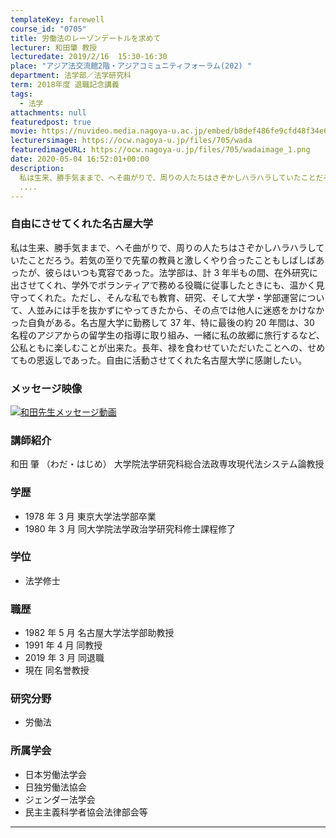 ```yaml
---
templateKey: farewell
course_id: "0705"
title: 労働法のレーゾンデートルを求めて
lecturer: 和田肇 教授
lecturedate: 2019/2/16  15:30-16:30
place: "アジア法交流館2階・アジアコミュニティフォーラム(202) "
department: 法学部／法学研究科
term: 2018年度 退職記念講義
tags:
  - 法学
attachments: null
featuredpost: true
movie: https://nuvideo.media.nagoya-u.ac.jp/embed/b8def486fe9cfd48f34e63feb89c25de165d13a7
lecturersimage: https://ocw.nagoya-u.jp/files/705/wada
featuredimageURL: https://ocw.nagoya-u.jp/files/705/wadaimage_1.png
date: 2020-05-04 16:52:01+00:00
description:
  私は生来、勝手気ままで、へそ曲がりで、周りの人たちはさぞかしハラハラしていたことだろう。若気の至りで先輩の教員と激しくやり合ったこともしばしばあったが、彼らはいつも寛容であった。法学部は、計3年半もの間、在外研究に出させてくれ、学外でボランティアで務める役職に従事したときにも、温かく見守ってくれた。ただし、そんな私でも教育、研究、そして大学・学部運営について、人並みには手を抜かずにやってきたか
  ....
---
```


### 自由にさせてくれた名古屋大学

私は生来、勝手気ままで、へそ曲がりで、周りの人たちはさぞかしハラハラしていたことだろう。若気の至りで先輩の教員と激しくやり合ったこともしばしばあったが、彼らはいつも寛容であった。法学部は、計 3 年半もの間、在外研究に出させてくれ、学外でボランティアで務める役職に従事したときにも、温かく見守ってくれた。ただし、そんな私でも教育、研究、そして大学・学部運営について、人並みには手を抜かずにやってきたから、その点では他人に迷惑をかけなかった自負がある。名古屋大学に勤務して 37 年、特に最後の約 20 年間は、30 名程のアジアからの留学生の指導に取り組み、一緒に私の故郷に旅行するなど、公私ともに楽しむことが出来た。長年、禄を食わせていただいたことへの、せめてもの恩返しであった。自由に活動させてくれた名古屋大学に感謝したい。

### メッセージ映像

<a target="_blank" href="https://nuvideo.media.nagoya-u.ac.jp/embed/b61ed073e3749179a2351ce01fed4fa3b0e56cc0">![和田先生メッセージ動画](https://ocw.nagoya-u.jp/files/705/wadaimage_2.png)</a>

### 講師紹介

和田 肇 （わだ・はじめ） 大学院法学研究科総合法政専攻現代法システム論教授

### 学歴

- 1978 年 3 月 東京大学法学部卒業
- 1980 年 3 月 同大学院法学政治学研究科修士課程修了

### 学位

- 法学修士

### 職歴

- 1982 年 5 月 名古屋大学法学部助教授
- 1991 年 4 月 同教授
- 2019 年 3 月 同退職
- 現在 同名誉教授

### 研究分野

- 労働法

### 所属学会

- 日本労働法学会
- 日独労働法協会
- ジェンダー法学会
- 民主主義科学者協会法律部会等

---
